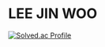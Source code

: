 # LEE JIN WOO

[![Solved.ac Profile](http://mazassumnida.wtf/api/v2/generate_badge?boj=coldsteelpope)](https://solved.ac/coldsteelpope/)

<!--
**coldsteelpope/coldsteelpope** is a ✨ _special_ ✨ repository because its `README.md` (this file) appears on your GitHub profile.

Here are some ideas to get you started:

- 🔭 I’m currently working on ...
- 🌱 I’m currently learning ...
- 👯 I’m looking to collaborate on ...
- 🤔 I’m looking for help with ...
- 💬 Ask me about ...
- 📫 How to reach me: ...
- 😄 Pronouns: ...
- ⚡ Fun fact: ...
-->
